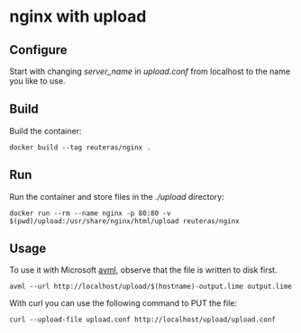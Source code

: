 # nginx with upload

## Configure

Start with changing _server_name_ in _upload.conf_ from localhost to the name you like to use.

## Build

Build the container:

    docker build --tag reuteras/nginx .

## Run

Run the container and store files in the _./upload_ directory:

    docker run --rm --name nginx -p 80:80 -v $(pwd)/upload:/usr/share/nginx/html/upload reuteras/nginx

## Usage

To use it with Microsoft [avml](https://github.com/microsoft/avml), observe that the file is written to disk first.

    avml --url http://localhost/upload/$(hostname)-output.lime output.lime

With curl you can use the following command to PUT the file:
    
    curl --upload-file upload.conf http://localhost/upload/upload.conf
